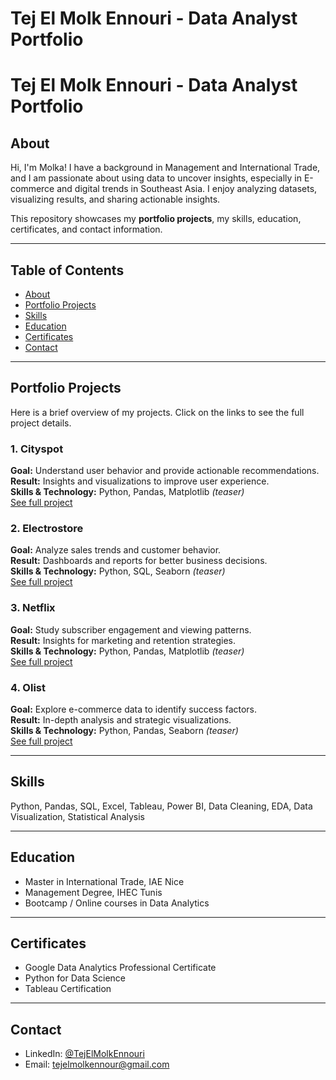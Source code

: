 # Tej El Molk Ennouri - Data Analyst Portfolio



# Tej El Molk Ennouri - Data Analyst Portfolio

## About
Hi, I'm Molka! I have a background in Management and International Trade, and I am passionate about using data to uncover insights, especially in E-commerce and digital trends in Southeast Asia. I enjoy analyzing datasets, visualizing results, and sharing actionable insights.

This repository showcases my **portfolio projects**, my skills, education, certificates, and contact information.

---

## Table of Contents
- [About](#about)
- [Portfolio Projects](#portfolio-projects)
- [Skills](#skills)
- [Education](#education)
- [Certificates](#certificates)
- [Contact](#contact)

---

## Portfolio Projects
Here is a brief overview of my projects. Click on the links to see the full project details.

### 1. Cityspot
**Goal:** Understand user behavior and provide actionable recommendations.  
**Result:** Insights and visualizations to improve user experience.  
**Skills & Technology:** Python, Pandas, Matplotlib *(teaser)*  
[See full project](Projects/Cityspot/)

### 2. Electrostore
**Goal:** Analyze sales trends and customer behavior.  
**Result:** Dashboards and reports for better business decisions.  
**Skills & Technology:** Python, SQL, Seaborn *(teaser)*  
[See full project](Projects/Electrostore/)

### 3. Netflix
**Goal:** Study subscriber engagement and viewing patterns.  
**Result:** Insights for marketing and retention strategies.  
**Skills & Technology:** Python, Pandas, Matplotlib *(teaser)*  
[See full project](Projects/Netflix/)

### 4. Olist
**Goal:** Explore e-commerce data to identify success factors.  
**Result:** In-depth analysis and strategic visualizations.  
**Skills & Technology:** Python, Pandas, Seaborn *(teaser)*  
[See full project](Projects/Olist/)

---

## Skills
Python, Pandas, SQL, Excel, Tableau, Power BI, Data Cleaning, EDA, Data Visualization, Statistical Analysis

---

## Education
- Master in International Trade, IAE Nice  
- Management Degree, IHEC Tunis  
- Bootcamp / Online courses in Data Analytics

---

## Certificates
- Google Data Analytics Professional Certificate  
- Python for Data Science  
- Tableau Certification

---

## Contact
- LinkedIn: [@TejElMolkEnnouri](https://www.linkedin.com/in/TejElMolkEnnouri)  
- Email: tejelmolkennour@gmail.com
